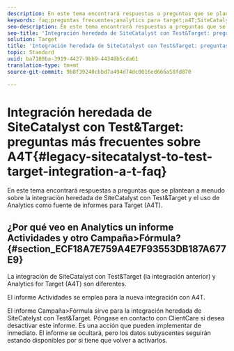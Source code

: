 ```yaml
---
description: En este tema encontrará respuestas a preguntas que se plantean a menudo sobre la integración heredada de SiteCatalyst con Test&Target y el uso de Analytics como fuente de informes para Target (A4T).
keywords: faq;preguntas frecuentes;analytics para target;a4T;SiteCatalyst;campaña > fórmula;test&target;integración
seo-description: En este tema encontrará respuestas a preguntas que se plantean a menudo sobre la integración heredada de SiteCatalyst con Test&Target y el uso de Analytics como fuente de informes para Target (A4T).
seo-title: 'Integración heredada de SiteCatalyst con Test&Target: preguntas más frecuentes sobre A4T'
solution: Target
title: 'Integración heredada de SiteCatalyst con Test&Target: preguntas más frecuentes sobre A4T'
topic: Standard
uuid: ba7180ba-3919-4427-9bb9-44348b5cda61
translation-type: tm+mt
source-git-commit: 9b8f39240cbbd7a494d74dc0016ed666a58fd870

---
```



# Integración heredada de SiteCatalyst con Test&amp;Target: preguntas más frecuentes sobre A4T{#legacy-sitecatalyst-to-test-target-integration-a-t-faq}

En este tema encontrará respuestas a preguntas que se plantean a menudo sobre la integración heredada de SiteCatalyst con Test&amp;Target y el uso de Analytics como fuente de informes para Target (A4T).

## ¿Por qué veo en Analytics un informe Actividades y otro Campaña&gt;Fórmula?{#section_ECF18A7E759A4E7F93553DB187A677E9}

La integración de SiteCatalyst con Test&amp;Target (la integración anterior) y Analytics for Target (A4T) son diferentes.

El informe Actividades se emplea para la nueva integración con A4T.

El informe Campaña&gt;Fórmula sirve para la integración heredada de SiteCatelyst con Test&amp;Target. Póngase en contacto con ClientCare si desea desactivar este informe. Es una acción que pueden implementar de inmediato. El informe se ocultará, pero los datos subyacentes seguirán estando disponibles por si tiene que volver a activarlos.
